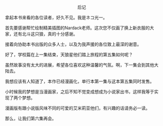 <p align="center">后记</p>

拿起本书来看的各位读者，好久不见。我是ネコ光一。

首先要感谢帮忙绘制精美插图的Nardack老师。这次您不仅画了换上新衣服的大家，还有北斗这只狼，真的十分感谢。

接着向协助本书出版的众多人士，以及为我声援的各位致上最深的谢意。

好了，学校篇在上一集结束，天狼星他们踏上旅程的第五集如何呢？

虽然故事没有太大的进展，希望各位喜欢这种温馨的气氛。啊，下一集会到其他大陆去。

我想应该有人知道了，本作已经漫画化，单行本第一集与这本第五集同时发售。

小时候我的梦想是当漫画家，之后不知不觉变成想成为小说家出书，这样我等于实现了两个梦想。

漫画版有跟小说版风味不同的可爱的艾米莉亚他们，有兴趣的话请务必一读。

那么，让我们第六集再会。

